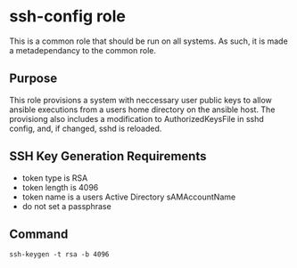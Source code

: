 ssh-config role
=========

This is a common role that should be run on all systems. As such, it is made a metadependancy to the common role.

Purpose
-----------

This role provisions a system with neccessary user public keys to allow ansible
executions from a users home directory on the ansible host. The provisiong also
includes a modification to AuthorizedKeysFile in sshd config, and, if changed,
sshd is reloaded.

SSH Key Generation Requirements
------------
- token type is RSA
- token length is 4096
- token name is a users Active Directory sAMAccountName
- do not set a passphrase

Command
---
```
ssh-keygen -t rsa -b 4096
```
